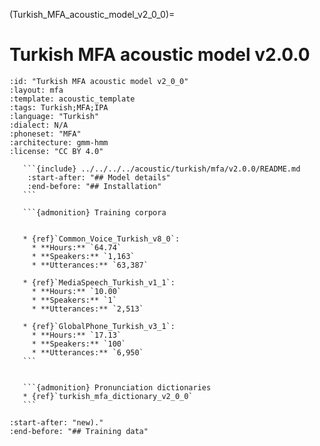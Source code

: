 
(Turkish_MFA_acoustic_model_v2_0_0)=
# Turkish MFA acoustic model v2.0.0

``````{acoustic} Turkish MFA acoustic model v2.0.0
:id: "Turkish MFA acoustic model v2_0_0"
:layout: mfa
:template: acoustic_template
:tags: Turkish;MFA;IPA
:language: "Turkish"
:dialect: N/A
:phoneset: "MFA"
:architecture: gmm-hmm
:license: "CC BY 4.0"

   ```{include} ../../../../acoustic/turkish/mfa/v2.0.0/README.md
    :start-after: "## Model details"
    :end-before: "## Installation"
   ```

   ```{admonition} Training corpora


   * {ref}`Common_Voice_Turkish_v8_0`:
     * **Hours:** `64.74`
     * **Speakers:** `1,163`
     * **Utterances:** `63,387`

   * {ref}`MediaSpeech_Turkish_v1_1`:
     * **Hours:** `10.00`
     * **Speakers:** `1`
     * **Utterances:** `2,513`

   * {ref}`GlobalPhone_Turkish_v3_1`:
     * **Hours:** `17.13`
     * **Speakers:** `100`
     * **Utterances:** `6,950`
   ```


   ```{admonition} Pronunciation dictionaries
   * {ref}`turkish_mfa_dictionary_v2_0_0`
   ```
``````

```{include} ../../../../acoustic/turkish/mfa/v2.0.0/README.md
:start-after: "new)."
:end-before: "## Training data"
```
